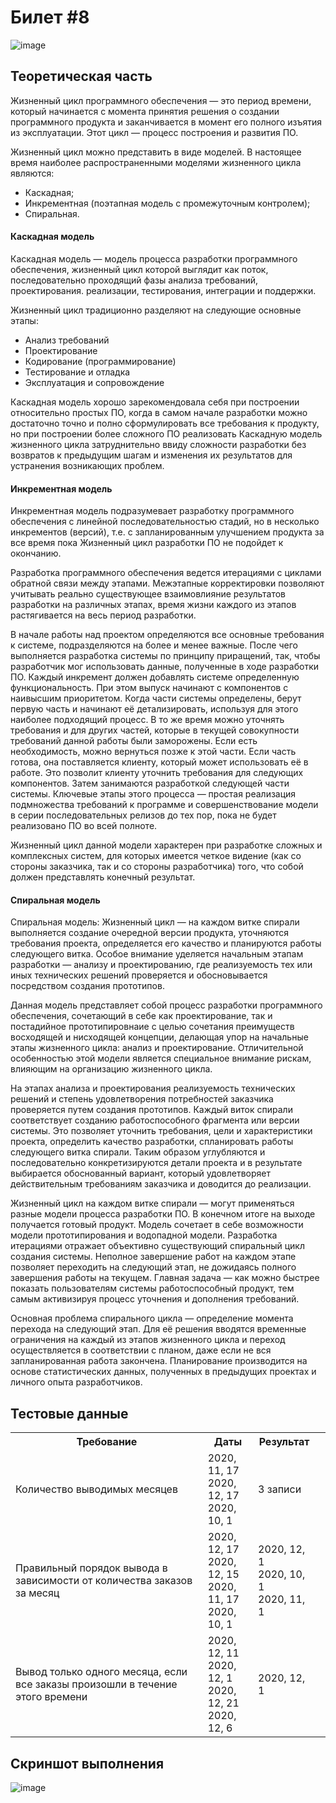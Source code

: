 <h1>Билет #8</h1>

![image](https://user-images.githubusercontent.com/93647369/176928255-27dff1ca-c6eb-40dd-aeaa-522b84b23d8a.png)

<h2>Теоретическая часть</h2>
<p>Жизненный цикл программного обеспечения — это период времени, который начинается с момента принятия решения о создании программного продукта и заканчивается в момент его полного изъятия из эксплуатации. Этот цикл — процесс построения и развития ПО.</p>
<p>Жизненный цикл можно представить в виде моделей. В настоящее время наиболее распространенными моделями жизненного цикла являются:</p>
<ul>
  <li>Каскадная;
  <li>Инкрементная (поэтапная модель с промежуточным контролем);
  <li>Спиральная.
</ul>


<h4>Каскадная модель</h4>

<p>Каскадная модель — модель процесса разработки программного обеспечения, жизненный цикл которой выглядит как поток, последовательно проходящий фазы анализа требований, проектирования. реализации, тестирования, интеграции и поддержки.</p>
<p>Жизненный цикл традиционно разделяют на следующие основные этапы:</p>
<ul>
  <li>Анализ требований
  <li>Проектирование
  <li>Кодирование (программирование)
  <li>Тестирование и отладка
  <li>Эксплуатация и сопровождение
</ul>
<p>Каскадная модель хорошо зарекомендовала себя при построении относительно простых ПО, когда в самом начале разработки можно достаточно точно и полно сформулировать все требования к продукту, но при построении более сложного ПО реализовать Каскадную модель жизненного цикла затруднительно ввиду сложности разработки без возвратов к предыдущим шагам и изменения их результатов для устранения возникающих проблем.</p>


<h4>Инкрементная модель</h4>

<p>Инкрементная модель подразумевает разработку программного обеспечения с линейной последовательностью стадий, но в несколько инкрементов (версий), т.е. с запланированным улучшением продукта за все время пока Жизненный цикл разработки ПО не подойдет к окончанию.</p>
<p>Разработка программного обеспечения ведется итерациями с циклами обратной связи между этапами. Межэтапные корректировки позволяют учитывать реально существующее взаимовлияние результатов разработки на различных этапах, время жизни каждого из этапов растягивается на весь период разработки.</p>
<p>В начале работы над проектом определяются все основные требования к системе, подразделяются на более и менее важные. После чего выполняется разработка системы по принципу приращений, так, чтобы разработчик мог использовать данные, полученные в ходе разработки ПО. Каждый инкремент должен добавлять системе определенную функциональность. При этом выпуск начинают с компонентов с наивысшим приоритетом. Когда части системы определены, берут первую часть и начинают её детализировать, используя для этого наиболее подходящий процесс. В то же время можно уточнять требования и для других частей, которые в текущей совокупности требований данной работы были заморожены. Если есть необходимость, можно вернуться позже к этой части. Если часть готова, она поставляется клиенту, который может использовать её в работе. Это позволит клиенту уточнить требования для следующих компонентов. Затем занимаются разработкой следующей части системы. Ключевые этапы этого процесса — простая реализация подмножества требований к программе и совершенствование модели в серии последовательных релизов до тех пор, пока не будет реализовано ПО во всей полноте.</p>
<p>Жизненный цикл данной модели характерен при разработке сложных и комплексных систем, для которых имеется четкое видение (как со стороны заказчика, так и со стороны разработчика) того, что собой должен представлять конечный результат.</p>

<h4>Спиральная модель</h4>

<p>Спиральная модель: Жизненный цикл — на каждом витке спирали выполняется создание очередной версии продукта, уточняются требования проекта, определяется его качество и планируются работы следующего витка. Особое внимание уделяется начальным этапам разработки — анализу и проектированию, где реализуемость тех или иных технических решений проверяется и обосновывается посредством создания прототипов.</p>
<p>Данная модель представляет собой процесс разработки программного обеспечения, сочетающий в себе как проектирование, так и постадийное прототипировнаие с целью сочетания преимуществ восходящей и нисходящей концепции, делающая упор на начальные этапы жизненного цикла: анализ и проектирование. Отличительной особенностью этой модели является специальное внимание рискам, влияющим на организацию жизненного цикла.</p>
<p>На этапах анализа и проектирования реализуемость технических решений и степень удовлетворения потребностей заказчика проверяется путем создания прототипов. Каждый виток спирали соответствует созданию работоспособного фрагмента или версии системы. Это позволяет уточнить требования, цели и характеристики проекта, определить качество разработки, спланировать работы следующего витка спирали. Таким образом углубляются и последовательно конкретизируются детали проекта и в результате выбирается обоснованный вариант, который удовлетворяет действительным требованиям заказчика и доводится до реализации.</p>
<p>Жизненный цикл на каждом витке спирали —  могут применяться разные модели процесса разработки ПО. В конечном итоге на выходе получается готовый продукт. Модель сочетает в себе возможности модели прототипирования и водопадной модели. Разработка итерациями отражает объективно существующий спиральный цикл создания системы. Неполное завершение работ на каждом этапе позволяет переходить на следующий этап, не дожидаясь полного завершения работы на текущем. Главная задача — как можно быстрее показать пользователям системы работоспособный продукт, тем самым активизируя процесс уточнения и дополнения требований.</p>
<p>Основная проблема спирального цикла — определение момента перехода на следующий этап. Для её решения вводятся временные ограничения на каждый из этапов жизненного цикла и переход осуществляется в соответствии с планом, даже если не вся запланированная работа закончена. Планирование производится на основе статистических данных, полученных в предыдущих проектах и личного опыта разработчиков.</p>

<h2>Тестовые данные</h2>

<table>
  
<tr>
<th>Требование</th>
<th>Даты</th>
<th>Результат</th>
</tr>
  
<tr>
<td>Количество выводимых месяцев</td>
<td>2020, 11, 17 <br>
    2020, 12, 17 <br>
    2020, 10, 1  </td>
<td>3 записи</td>
</tr>
  
<tr>
<td>Правильный порядок вывода в зависимости от количества заказов за месяц</td>
<td>2020, 12, 17 <br> 
    2020, 12, 15 <br> 
    2020, 11, 17 <br> 
    2020, 10, 1 </td>
<td>2020, 12, 1 <br>
    2020, 10, 1 <br>
    2020, 11, 1 <br></td>
<td></td>
</tr>

<tr>
<td>Вывод только одного месяца, если все заказы произошли в течение этого времени</td>
<td>2020, 12, 11 <br>
    2020, 12, 1 <br>
    2020, 12, 21 <br>
    2020, 12, 6 <br></td>
<td>2020, 12, 1</td>
</tr>


  
</table>
<h2>Скриншот выполнения</h2>

![image](https://user-images.githubusercontent.com/93647369/177009903-e6d4b66f-dc76-4af6-b37f-b9b15f0b50c5.png)



